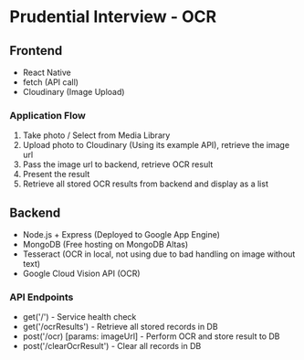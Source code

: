 # Prudential Interview - OCR

## Frontend

- React Native
- fetch (API call)
- Cloudinary (Image Upload)

### Application Flow

1. Take photo / Select from Media Library
2. Upload photo to Cloudinary (Using its example API), retrieve the image url
3. Pass the image url to backend, retrieve OCR result
4. Present the result
5. Retrieve all stored OCR results from backend and display as a list

## Backend

- Node.js + Express (Deployed to Google App Engine)
- MongoDB (Free hosting on MongoDB Altas)
- Tesseract (OCR in local, not using due to bad handling on image without text)
- Google Cloud Vision API (OCR)

### API Endpoints

- get('/') - Service health check
- get('/ocrResults') - Retrieve all stored records in DB
- post('/ocr) [params: imageUrl] - Perform OCR and store result to DB
- post('/clearOcrResult') - Clear all records in DB

